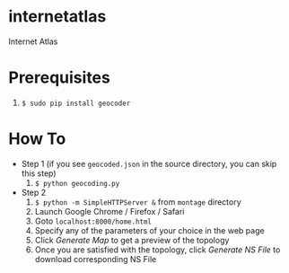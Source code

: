 # internetatlas
Internet Atlas

# Prerequisites
1. `$ sudo pip install geocoder`

# How To
- Step 1 (if you see `geocoded.json` in the source directory, you can skip this step)
  1. `$ python geocoding.py`
- Step 2
  1. `$ python -m SimpleHTTPServer &` from `montage` directory
  2. Launch Google Chrome / Firefox / Safari
  3. Goto `localhost:8000/home.html`
  4. Specify any of the parameters of your choice in the web page 
  5. Click *Generate Map* to get a preview of the topology
  6. Once you are satisfied with the topology, click *Generate NS File* to download corresponding NS File
